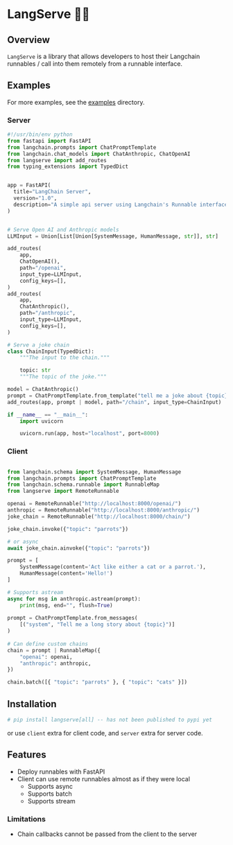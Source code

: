 # LangServe 🦜️🔗 

## Overview

`LangServe` is a library that allows developers to host their Langchain runnables / 
call into them remotely from a runnable interface.

## Examples

For more examples, see the [examples](./examples) directory.

### Server

```python
#!/usr/bin/env python
from fastapi import FastAPI
from langchain.prompts import ChatPromptTemplate
from langchain.chat_models import ChatAnthropic, ChatOpenAI
from langserve import add_routes
from typing_extensions import TypedDict


app = FastAPI(
  title="LangChain Server",
  version="1.0",
  description="A simple api server using Langchain's Runnable interfaces",
)


# Serve Open AI and Anthropic models
LLMInput = Union[List[Union[SystemMessage, HumanMessage, str]], str]

add_routes(
    app,
    ChatOpenAI(),
    path="/openai",
    input_type=LLMInput,
    config_keys=[],
)
add_routes(
    app,
    ChatAnthropic(),
    path="/anthropic",
    input_type=LLMInput,
    config_keys=[],
)

# Serve a joke chain
class ChainInput(TypedDict):
    """The input to the chain."""

    topic: str
    """The topic of the joke."""

model = ChatAnthropic()
prompt = ChatPromptTemplate.from_template("tell me a joke about {topic}")
add_routes(app, prompt | model, path="/chain", input_type=ChainInput)

if __name__ == "__main__":
    import uvicorn

    uvicorn.run(app, host="localhost", port=8000)
```


### Client

```python

from langchain.schema import SystemMessage, HumanMessage
from langchain.prompts import ChatPromptTemplate
from langchain.schema.runnable import RunnableMap
from langserve import RemoteRunnable

openai = RemoteRunnable("http://localhost:8000/openai/")
anthropic = RemoteRunnable("http://localhost:8000/anthropic/")
joke_chain = RemoteRunnable("http://localhost:8000/chain/")

joke_chain.invoke({"topic": "parrots"})

# or async
await joke_chain.ainvoke({"topic": "parrots"})

prompt = [
    SystemMessage(content='Act like either a cat or a parrot.'), 
    HumanMessage(content='Hello!')
]

# Supports astream
async for msg in anthropic.astream(prompt):
    print(msg, end="", flush=True)
    
prompt = ChatPromptTemplate.from_messages(
    [("system", "Tell me a long story about {topic}")]
)
    
# Can define custom chains
chain = prompt | RunnableMap({
    "openai": openai,
    "anthropic": anthropic,
})

chain.batch([{ "topic": "parrots" }, { "topic": "cats" }])
```

## Installation

```bash
# pip install langserve[all] -- has not been published to pypi yet
```

or use `client` extra for client code, and `server` extra for server code.

## Features

- Deploy runnables with FastAPI
- Client can use remote runnables almost as if they were local
    - Supports async
    - Supports batch
    - Supports stream

### Limitations

- Chain callbacks cannot be passed from the client to the server
